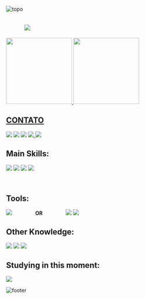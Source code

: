 ![topo](https://user-images.githubusercontent.com/102924541/171690228-a409e4d8-4cac-4282-81ea-7201bd8a57d1.svg)



<img style="padding:20px 50px;" src="https://readme-typing-svg.herokuapp.com?color=7B80FF&center=true&vCenter=true&lines=hello+my+name+is+Alexandre;+I'm+22+years+old;study+web+development"/>


<div>
  <a href="https://github.com/AlexandreZz">
  <img height="180em" src="https://github-readme-stats.vercel.app/api?username=AlexandreZz&show_icons=true&theme=radical&include_all_commits=true&count_private=true"/>
  <img height="180em" src="https://github-readme-stats.vercel.app/api/top-langs/?username=AlexandreZz&layout=compact&langs_count=7&theme=radical"/>
</div>
  
  <div>
    <h2>CONTATO</h2>
    <a href="http://alexandrelimadev.xyz" target="_blank"><img src="https://img.shields.io/badge/Portfolio-rgb(100,123,255)?style=for-the-badge&logoColor=white" target="_blank"></a>
    <a href="https://www.instagram.com/alexandrev_v/" target="_blank"><img src="https://img.shields.io/badge/-Instagram-%23E4405F?style=for-the-badge&logo=instagram&logoColor=white" target="_blank"></a>
    <a href="mailto:alexandredesenvolvedor5k@gmail.com"><img src="https://img.shields.io/badge/Gmail-D14836?style=for-the-badge&logo=gmail&logoColor=white" target="_blank"></a>
    <a href="https://www.facebook.com/Alexandre.limaa2" target="__blank"> <img src="https://img.shields.io/badge/facebook-rgb(24,%20119,%20242)?style=for-the-badge&logo=facebook&logoColor=white" target="__blank"/> </a>
    <a href="https://www.linkedin.com/in/alexandre-lima-0aba26236" target="_blank"><img src="https://img.shields.io/badge/-LinkedIn-%230077B5?style=for-the-badge&logo=linkedin&logoColor=white" target="_blank"></a>   
</div>
  
 ## Main Skills:
<a> <img src="https://img.shields.io/badge/-HTML5-rgb(228,%2077,%2038)?style=for-the-badge&logo=html5&logoColor=white"/> </a>
<a><img src="https://img.shields.io/badge/-CSS3-rgb(61,%20143,%20198)?style=for-the-badge&logo=css3&logoColor=white" /> </a>
<a><img src="https://img.shields.io/badge/-javascript-rgb(240,%20219,%2079)?style=for-the-badge&logo=javascript&logoColor=rgb(100,123,255)" /> </a>
<a><img src="https://img.shields.io/badge/-jquery-rgb(61,%20143,%20198)?style=for-the-badge&logo=jquery&logoColor=white" /> </a>

  <br/>
  
## Tools:
 
<a> <img src="https://img.shields.io/badge/-sublime%20text%203-rgb(219,%20137,%2015)?style=for-the-badge&logo=sublime-text&logoColor=white"/> </a>
<b style="margin:0 30px;">         OR          </b> 
<a> <img src="https://img.shields.io/badge/-Visual%20Studio%20Code-rgb(48,%20130,%20185)?style=for-the-badge&logo=Visual%20Studio%20Code&logoColor=white" /> </a>
<a> <img src="https://img.shields.io/badge/-xampp-rgb(251,%20122,%2036)?style=for-the-badge&logo=xampp&logoColor=white" /> </a>
  
 
 ## Other Knowledge:
  <a> <img src="https://img.shields.io/badge/-Bootstrap-rgb(130,%2016,%20245)?style=for-the-badge&logo=bootstrap&logoColor=white"/> </a>
  <a> <img src="https://img.shields.io/badge/-python-rgb(42,%20122,%20172)?style=for-the-badge&logo=python&logoColor=white"/> </a>
 <a> <img src="https://img.shields.io/badge/-mysql(sql)-rgb(5,%20138,%20180)?style=for-the-badge&logo=mysql&logoColor=white"/> </a>
 
## Studying in this moment:
 <a> <img src="https://img.shields.io/badge/-php-rgb(136,%20146,%20191)?style=for-the-badge&logo=php&logoColor=white"/> </a>
  
  
  
![footer](https://user-images.githubusercontent.com/102924541/171688595-5d6ed213-8ee9-4758-9180-9ad6506cadfb.svg)


